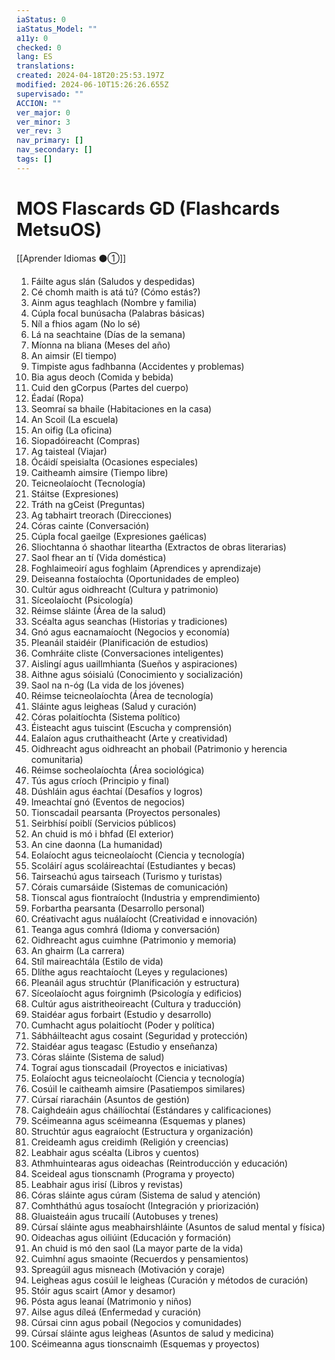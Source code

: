 ```yaml
---
iaStatus: 0
iaStatus_Model: ""
a11y: 0
checked: 0
lang: ES
translations: 
created: 2024-04-18T20:25:53.197Z
modified: 2024-06-10T15:26:26.655Z
supervisado: ""
ACCION: ""
ver_major: 0
ver_minor: 3
ver_rev: 3
nav_primary: []
nav_secondary: []
tags: []
---
```

# MOS Flascards GD (Flashcards MetsuOS)

[[Aprender Idiomas ⚫①]]

1. Fáilte agus slán (Saludos y despedidas)
2. Cé chomh maith is atá tú? (Cómo estás?)
3. Ainm agus teaghlach (Nombre y familia)
4. Cúpla focal bunúsacha (Palabras básicas)
5. Níl a fhios agam (No lo sé)
6. Lá na seachtaine (Días de la semana)
7. Míonna na bliana (Meses del año)
8. An aimsir (El tiempo)
9. Timpiste agus fadhbanna (Accidentes y problemas)
10. Bia agus deoch (Comida y bebida)
11. Cuid den gCorpus (Partes del cuerpo)
12. Éadaí (Ropa)
13. Seomraí sa bhaile (Habitaciones en la casa)
14. An Scoil (La escuela)
15. An oifig (La oficina)
16. Siopadóireacht (Compras)
17. Ag taisteal (Viajar)
18. Ócáidí speisialta (Ocasiones especiales)
19. Caitheamh aimsire (Tiempo libre)
20. Teicneolaíocht (Tecnología)
21. Stáitse (Expresiones)
22. Tráth na gCeist (Preguntas)
23. Ag tabhairt treorach (Direcciones)
24. Córas cainte (Conversación)
25. Cúpla focal gaeilge (Expresiones gaélicas)
26. Sliochtanna ó shaothar liteartha (Extractos de obras literarias)
27. Saol fhear an tí (Vida doméstica)
28. Foghlaimeoirí agus foghlaim (Aprendices y aprendizaje)
29. Deiseanna fostaíochta (Oportunidades de empleo)
30. Cultúr agus oidhreacht (Cultura y patrimonio)
31. Síceolaíocht (Psicología)
32. Réimse sláinte (Área de la salud)
33. Scéalta agus seanchas (Historias y tradiciones)
34. Gnó agus eacnamaíocht (Negocios y economía)
35. Pleanáil staidéir (Planificación de estudios)
36. Comhráite cliste (Conversaciones inteligentes)
37. Aislingí agus uaillmhianta (Sueños y aspiraciones)
38. Aithne agus sóisialú (Conocimiento y socialización)
39. Saol na n-óg (La vida de los jóvenes)
40. Réimse teicneolaíochta (Área de tecnología)
41. Sláinte agus leigheas (Salud y curación)
42. Córas polaitíochta (Sistema político)
43. Éisteacht agus tuiscint (Escucha y comprensión)
44. Ealaíon agus cruthaitheacht (Arte y creatividad)
45. Oidhreacht agus oidhreacht an phobail (Patrimonio y herencia comunitaria)
46. Réimse socheolaíochta (Área sociológica)
47. Tús agus críoch (Principio y final)
48. Dúshláin agus éachtaí (Desafíos y logros)
49. Imeachtaí gnó (Eventos de negocios)
50. Tionscadail pearsanta (Proyectos personales)
51. Seirbhísí poiblí (Servicios públicos)
52. An chuid is mó i bhfad (El exterior)
53. An cine daonna (La humanidad)
54. Eolaíocht agus teicneolaíocht (Ciencia y tecnología)
55. Scoláirí agus scoláireachtaí (Estudiantes y becas)
56. Tairseachú agus tairseach (Turismo y turistas)
57. Córais cumarsáide (Sistemas de comunicación)
58. Tionscal agus fiontraíocht (Industria y emprendimiento)
59. Forbartha pearsanta (Desarrollo personal)
60. Créativacht agus nuálaíocht (Creatividad e innovación)
61. Teanga agus comhrá (Idioma y conversación)
62. Oidhreacht agus cuimhne (Patrimonio y memoria)
63. An ghairm (La carrera)
64. Stíl maireachtála (Estilo de vida)
65. Dlíthe agus reachtaíocht (Leyes y regulaciones)
66. Pleanáil agus struchtúr (Planificación y estructura)
67. Síceolaíocht agus foirgnimh (Psicología y edificios)
68. Cultúr agus aistritheoireacht (Cultura y traducción)
69. Staidéar agus forbairt (Estudio y desarrollo)
70. Cumhacht agus polaitíocht (Poder y política)
71. Sábháilteacht agus cosaint (Seguridad y protección)
72. Staidéar agus teagasc (Estudio y enseñanza)
73. Córas sláinte (Sistema de salud)
74. Tograí agus tionscadail (Proyectos e iniciativas)
75. Eolaíocht agus teicneolaíocht (Ciencia y tecnología)
76. Cosúil le caitheamh aimsire (Pasatiempos similares)
77. Cúrsaí riaracháin (Asuntos de gestión)
78. Caighdeáin agus cháilíochtaí (Estándares y calificaciones)
79. Scéimeanna agus scéimeanna (Esquemas y planes)
80. Struchtúr agus eagraíocht (Estructura y organización)
81. Creideamh agus creidimh (Religión y creencias)
82. Leabhair agus scéalta (Libros y cuentos)
83. Athmhuintearas agus oideachas (Reintroducción y educación)
84. Sceideal agus tionscnamh (Programa y proyecto)
85. Leabhair agus irisí (Libros y revistas)
86. Córas sláinte agus cúram (Sistema de salud y atención)
87. Comhtháthú agus tosaíocht (Integración y priorización)
88. Gluaisteáin agus trucailí (Autobuses y trenes)
89. Cúrsaí sláinte agus meabhairshláinte (Asuntos de salud mental y física)
90. Oideachas agus oiliúint (Educación y formación)
91. An chuid is mó den saol (La mayor parte de la vida)
92. Cuimhní agus smaointe (Recuerdos y pensamientos)
93. Spreagúil agus misneach (Motivación y coraje)
94. Leigheas agus cosúil le leigheas (Curación y métodos de curación)
95. Stóir agus scairt (Amor y desamor)
96. Pósta agus leanaí (Matrimonio y niños)
97. Ailse agus díleá (Enfermedad y curación)
98. Cúrsai cinn agus pobail (Negocios y comunidades)
99. Cúrsaí sláinte agus leigheas (Asuntos de salud y medicina)
100. Scéimeanna agus tionscnaimh (Esquemas y proyectos)
